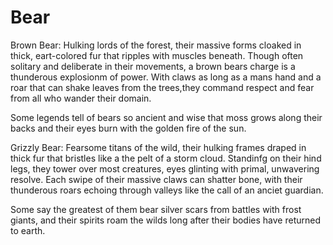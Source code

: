 # Bear
Brown Bear: Hulking lords of the forest, their massive forms cloaked in thick, eart-colored fur that ripples with muscles beneath. Though often solitary and deliberate in their movements, a brown bears charge is a thunderous explosionm of power. With claws as long as a mans hand and a roar that can shake leaves from the trees,they command respect and fear from all who wander their domain. 

Some legends tell of bears so ancient and wise that moss grows along their backs and their eyes burn with the golden fire of the sun. 

Grizzly Bear: Fearsome titans of the wild, their hulking frames draped in thick fur that bristles like a the pelt of a storm cloud. Standinfg on their hind legs, they tower over most creatures, eyes glinting with primal, unwavering resolve. Each swipe of their massive claws can shatter bone, with their thunderous roars echoing through valleys like the call of an anciet guardian. 

Some say the greatest of them bear silver scars from battles with frost giants, and their spirits roam the wilds long after their bodies have returned to earth. 

 

